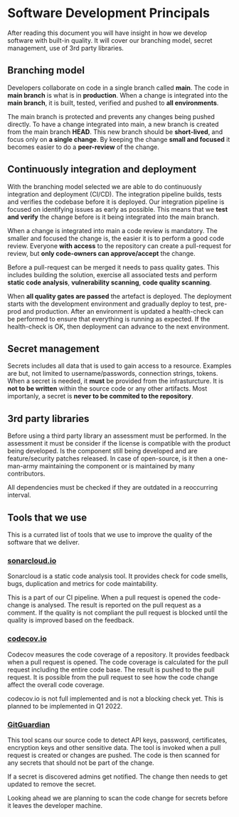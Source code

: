 # Software Development Principals

After reading this document you will have insight in how we develop software with built-in quality. It will cover our branching model, secret management, use of 3rd party libraries.

## Branching model

Developers collaborate on code in a single branch called **main**. The code in **main branch** is what is in **production**. When a change is integrated into the **main branch**, it is built, tested, verified and pushed to **all environments**.

The main branch is protected and prevents any changes being pushed directly. To have a change integrated into main, a new branch is created from the main branch **HEAD**. This new branch should be **short-lived**, and focus only on **a single change**. By keeping the change **small and focused** it becomes easier to do a **peer-review** of the change.

## Continuously integration and deployment

With the branching model selected we are able to do continuously integration and deployment (CI/CD). The integration pipeline builds, tests and verifies the codebase before it is deployed. Our integration pipeline is focused on identifying issues as early as possible. This means that we **test and verify** the change before is it being integrated into the main branch.

When a change is integrated into main a code review is mandatory. The smaller and focused the change is, the easier it is to perform a good code review. Everyone **with access** to the repository can create a pull-request for review, but **only code-owners can approve/accept** the change.

Before a pull-request can be merged it needs to pass quality gates. This includes building the solution, exercise all associated tests and perform **static code analysis**, **vulnerability scanning**, **code quality scanning**.

When **all quality gates are passed** the artefact is deployed. The deployment starts with the development environment and gradually deploy to test, pre-prod and production. After an environment is updated a health-check can be performed to ensure that everything is running as expected. If the health-check is OK, then deployment can advance to the next environment.

## Secret management

Secrets includes all data that is used to gain access to a resource. Examples are but, not limited to username/passwords, connection strings, tokens. When a secret is needed, it **must** be provided from the infrasturcture. It is **not to be written** within the source code or any other artifacts. Most importanly, a secret is **never to be commited to the repository**.

## 3rd party libraries

Before using a third party library an assessment must be performed. In the assessment it must be consider if the license is compatible with the product being developed. Is the component still being developed and are feature/security patches released. In case of open-source, is it then a one-man-army maintaining the component or is maintained by many contributors.

All dependencies must be checked if they are outdated in a reoccurring interval.

## Tools that we use

This is a currated list of tools that we use to improve the quality of the software that we deliver.

### [sonarcloud.io](http://sonarcloud.io)

Sonarcloud is a static code analysis tool. It provides check for code smells, bugs, duplication and metrics for code maintability.

This is a part of our CI pipeline. When a pull request is opened the code-change is analysed. The result is reported on the pull request as a comment. If the quality is not compliant the pull request is blocked until the quality is improved based on the feedback.

### [codecov.io](https://codecov.io)

Codecov measures the code coverage of a repository. It provides feedback when a pull request is opened. The code coverage is calculated for the pull request including the entire code base. The result is pushed to the pull request. It is possible from the pull request to see how the code change affect the overall code coverage.

codecov.io is not full implemented and is not a blocking check yet. This is planned to be implemented in Q1 2022.

### [GitGuardian](https://www.gitguardian.com)

This tool scans our source code to detect API keys, password, certificates, encryption keys and other sensitive data. The tool is invoked when a pull request is created or changes are pushed. The code is then scanned for any secrets that should not be part of the change.

If a secret is discovered admins get notified. The change then needs to get updated to remove the secret.

Looking ahead we are planning to scan the code change for secrets before it leaves the developer machine.
